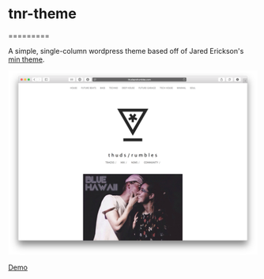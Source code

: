 # tnr-theme
=========

A simple, single-column wordpress theme based off of Jared Erickson's [min theme](http://jarederickson.com/2011/min-a-free-wordpress-minimal-theme/). 

![Thuds and Rumbles](/img/thumbnail.png)

[Demo](http://thudsandrumbles.com)


